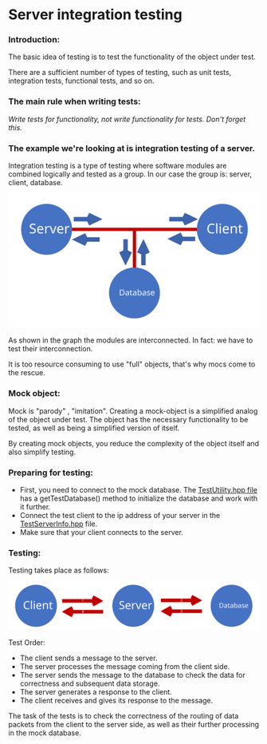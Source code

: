 # Server integration testing

### Introduction:
The basic idea of testing is to test the functionality of the object under test.

There are a sufficient number of types of testing, such as unit tests, integration tests, functional tests, and so on.

### The main rule when writing tests:

*Write tests for functionality, not write functionality for tests. Don't forget this.*

### The example we're looking at is integration testing of a server. 

Integration testing is a type of testing where software modules are combined logically and tested as a group. In our case the group is: server, client, database.

![module_one](ServerTestModules.svg "Server Test Modules")

As shown in the graph the modules are interconnected. In fact: we have to test their interconnection.

It is too resource consuming to use "full" objects, that's why mocs come to the rescue.

### Mock object:

Mock is "parody" , "imitation". 
Creating a mock-object is a simplified analog of the object under test. The object has the necessary functionality to be tested, as well as being a simplified version of itself.

By creating mock objects, you reduce the complexity of the object itself and also simplify testing. 

### Preparing for testing: 
- First, you need to connect to the mock database. The [TestUtility.hpp file](https://github.com/f1nal3/Juniorgram/blob/dev/Server/Server.Test/Utilities/TestUtility.hpp) has a getTestDatabase() method to initialize the database and work with it further. 
- Connect the test client to the ip address of your server in the [TestServerInfo.hpp](https://github.com/f1nal3/Juniorgram/blob/dev/Client/Client.TestObject/TestServerInfo.hpp) file. 
- Make sure that your client connects to the server.

### Testing:
Testing takes place as follows: 

![module_second](SequenceOfTesting.svg "Sequence of Server Testing")

Test Order:
- The client sends a message to the server.
- The server processes the message coming from the client side.
- The server sends the message to the database to check the data for correctness and subsequent data storage.
- The server generates a response to the client.
- The client receives and gives its response to the message. 

The task of the tests is to check the correctness of the routing of data packets from the client to the server side, 
as well as their further processing in the mock database. 
